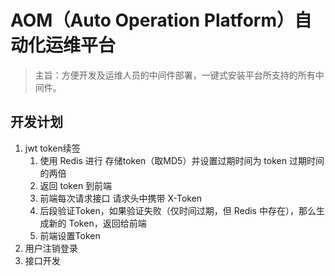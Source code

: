 # AOM（Auto Operation Platform）自动化运维平台

> 主旨：方便开发及运维人员的中间件部署，一键式安装平台所支持的所有中间件。


## 开发计划

1. jwt token续签
   1. 使用 Redis 进行 存储token（取MD5）并设置过期时间为 token 过期时间的两倍
   2. 返回 token 到前端
   3. 前端每次请求接口 请求头中携带 X-Token
   4. 后段验证Token，如果验证失败（仅时间过期，但 Redis 中存在），那么生成新的 Token，返回给前端
   5. 前端设置Token
2. 用户注销登录
3. 接口开发